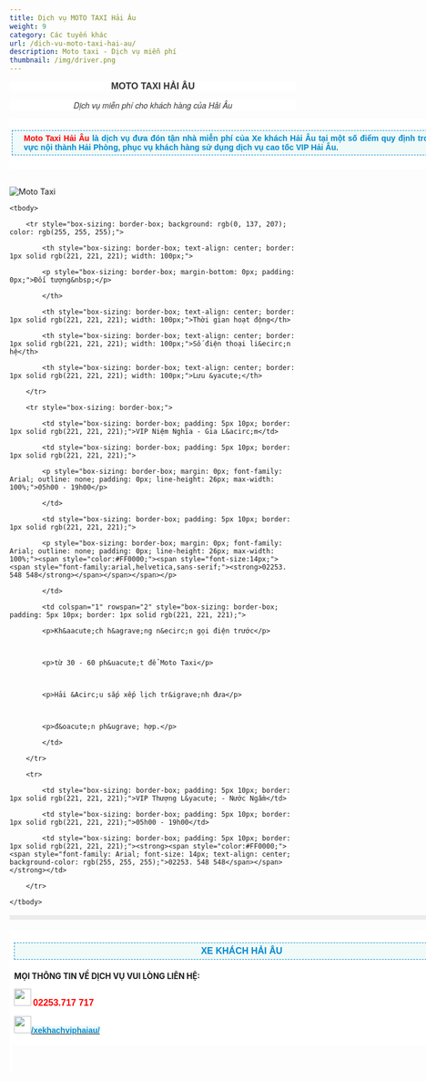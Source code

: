 ```yaml
---
title: Dịch vụ MOTO TAXI Hải Âu
weight: 9
category: Các tuyến khác
url: /dich-vu-moto-taxi-hai-au/
description: Moto taxi - Dịch vụ miễn phí
thumbnail: /img/driver.png
---
```

<p style="box-sizing: border-box; color: rgb(51, 51, 51); font-family: -apple-system, BlinkMacSystemFont, &quot;avenir next&quot;, avenir, &quot;helvetica neue&quot;, helvetica, ubuntu, roboto, noto, &quot;segoe ui&quot;, arial, sans-serif; font-size: 14px; background-color: rgb(255, 255, 255); text-align: center;"><span style="font-size:16px;"><span style="font-family:arial,helvetica,sans-serif;"><span style="font-weight: bolder;">MOTO TAXI HẢI &Acirc;U</span></span></span></p>



<p style="box-sizing: border-box; color: rgb(51, 51, 51); font-family: -apple-system, BlinkMacSystemFont, &quot;avenir next&quot;, avenir, &quot;helvetica neue&quot;, helvetica, ubuntu, roboto, noto, &quot;segoe ui&quot;, arial, sans-serif; font-size: 14px; background-color: rgb(255, 255, 255); text-align: center;"><font face="Helvetica Neue, Helvetica, Arial, sans-serif"><i>Dịch vụ miễn ph&iacute; cho kh&aacute;ch h&agrave;ng của Hải &Acirc;u</i></font></p>



<div class="itemContainer itemContainerLast" style="color: rgb(51, 51, 51); font-family: &quot;Helvetica Neue&quot;, Helvetica, Arial, sans-serif; font-size: 14px; text-align: justify; box-sizing: border-box; background: rgb(255, 255, 255); border: 0px; outline: 0px; vertical-align: baseline; margin: 0px; padding: 0px; float: left;">

<div class="catItemView groupLeading" style="font-family: -apple-system, BlinkMacSystemFont, &quot;avenir next&quot;, avenir, &quot;helvetica neue&quot;, helvetica, ubuntu, roboto, noto, &quot;segoe ui&quot;, arial, sans-serif; box-sizing: border-box; border: 0px; outline: 0px; vertical-align: baseline; background-image: initial; background-position: initial; background-size: initial; background-repeat: initial; background-attachment: initial; background-origin: initial; background-clip: initial; margin: 0px; padding: 4px;">

<p style="box-sizing: border-box; margin-top: 16px; margin-bottom: 20px; padding: 5px 20px; border: 1px dashed rgb(0, 137, 207); width: 800px; background: none 0px 0px repeat scroll rgb(240, 250, 248);"><span style="color: rgb(51, 51, 51); font-size: 14px; text-align: justify; font-family: arial, helvetica, sans-serif;"><span style="font-weight: 700;"><font color="#ff0000">Moto Taxi Hải &Acirc;u</font></span><span style="color: rgb(0, 137, 207); font-weight: 700;">&nbsp;</span></span><span style="font-size: 14px; text-align: justify; color: rgb(0, 137, 207); font-family: Arial; font-weight: 700;">l&agrave; dịch vụ đưa đ&oacute;n tận nh&agrave; miễn ph&iacute; của Xe kh&aacute;ch Hải &Acirc;u&nbsp;tại một số điểm quy định trong khu vực nội th&agrave;nh Hải Ph&ograve;ng, phục vụ kh&aacute;ch h&agrave;ng sử dụng dịch vụ cao tốc VIP Hải &Acirc;u.</span></p>

</div>

</div>



<p>&nbsp;</p>



<table style="box-sizing: border-box; color: rgb(41, 43, 44); border: 4px solid rgb(236, 236, 236); font-family: arial; text-align: center; width: 800px;">

![Moto Taxi](/img/image(7).png)

	<tbody>

		<tr style="box-sizing: border-box; background: rgb(0, 137, 207); color: rgb(255, 255, 255);">

			<th style="box-sizing: border-box; text-align: center; border: 1px solid rgb(221, 221, 221); width: 100px;">

			<p style="box-sizing: border-box; margin-bottom: 0px; padding: 0px;">Đối tượng&nbsp;</p>

			</th>

			<th style="box-sizing: border-box; text-align: center; border: 1px solid rgb(221, 221, 221); width: 100px;">Thời gian hoạt động</th>

			<th style="box-sizing: border-box; text-align: center; border: 1px solid rgb(221, 221, 221); width: 100px;">Số điện thoại li&ecirc;n hệ</th>

			<th style="box-sizing: border-box; text-align: center; border: 1px solid rgb(221, 221, 221); width: 100px;">Lưu &yacute;</th>

		</tr>

		<tr style="box-sizing: border-box;">

			<td style="box-sizing: border-box; padding: 5px 10px; border: 1px solid rgb(221, 221, 221);">VIP Niệm Nghĩa - Gia L&acirc;m</td>

			<td style="box-sizing: border-box; padding: 5px 10px; border: 1px solid rgb(221, 221, 221);">

			<p style="box-sizing: border-box; margin: 0px; font-family: Arial; outline: none; padding: 0px; line-height: 26px; max-width: 100%;">05h00 - 19h00</p>

			</td>

			<td style="box-sizing: border-box; padding: 5px 10px; border: 1px solid rgb(221, 221, 221);">

			<p style="box-sizing: border-box; margin: 0px; font-family: Arial; outline: none; padding: 0px; line-height: 26px; max-width: 100%;"><span style="color:#FF0000;"><span style="font-size:14px;"><span style="font-family:arial,helvetica,sans-serif;"><strong>02253. 548 548</strong></span></span></span></p>

			</td>

			<td colspan="1" rowspan="2" style="box-sizing: border-box; padding: 5px 10px; border: 1px solid rgb(221, 221, 221);">

			<p>Kh&aacute;ch h&agrave;ng n&ecirc;n gọi điện trước</p>



			<p>từ 30 - 60 ph&uacute;t để Moto Taxi</p>



			<p>Hải &Acirc;u sắp xếp lịch tr&igrave;nh đưa</p>



			<p>đ&oacute;n ph&ugrave; hợp.</p>

			</td>

		</tr>

		<tr>

			<td style="box-sizing: border-box; padding: 5px 10px; border: 1px solid rgb(221, 221, 221);">VIP Thượng L&yacute; - Nước Ngầm</td>

			<td style="box-sizing: border-box; padding: 5px 10px; border: 1px solid rgb(221, 221, 221);">05h00 - 19h00</td>

			<td style="box-sizing: border-box; padding: 5px 10px; border: 1px solid rgb(221, 221, 221);"><strong><span style="color:#FF0000;"><span style="font-family: Arial; font-size: 14px; text-align: center; background-color: rgb(255, 255, 255);">02253. 548 548</span></span></strong></td>

		</tr>

	</tbody>

</table>

</div>



<div id="itemListPrimary" style="box-sizing: border-box; color: rgb(51, 51, 51); font-family: -apple-system, BlinkMacSystemFont, &quot;avenir next&quot;, avenir, &quot;helvetica neue&quot;, helvetica, ubuntu, roboto, noto, &quot;segoe ui&quot;, arial, sans-serif; font-size: 14px; text-align: justify; outline: 0px; line-height: 26px; max-width: 100%; background-image: initial; background-position: initial; background-size: initial; background-repeat: initial; background-attachment: initial; background-origin: initial; background-clip: initial; border: 0px; vertical-align: baseline; margin: 0px; padding: 0px;">

<div class="itemContainer itemContainerLast" style="box-sizing: border-box; color: rgb(51, 51, 51); font-family: -apple-system, BlinkMacSystemFont, &quot;avenir next&quot;, avenir, &quot;helvetica neue&quot;, helvetica, ubuntu, roboto, noto, &quot;segoe ui&quot;, arial, sans-serif; font-size: 14px; text-align: justify; background: rgb(255, 255, 255); border: 0px; outline: 0px; vertical-align: baseline; margin: 0px; padding: 0px; float: left;">

<div style="box-sizing: border-box; font-family: &quot;Helvetica Neue&quot;, Helvetica, Arial, sans-serif; text-align: center;">

<div style="box-sizing: border-box; font-family: -apple-system, BlinkMacSystemFont, &quot;avenir next&quot;, avenir, &quot;helvetica neue&quot;, helvetica, ubuntu, roboto, noto, &quot;segoe ui&quot;, arial, sans-serif;">&nbsp;</div>



<p style="box-sizing: border-box;">&nbsp;</p>



<p style="box-sizing: border-box;">&nbsp;</p>

</div>



<p style="box-sizing: border-box; color: rgb(51, 51, 51); font-family: -apple-system, BlinkMacSystemFont, &quot;avenir next&quot;, avenir, &quot;helvetica neue&quot;, helvetica, ubuntu, roboto, noto, &quot;segoe ui&quot;, arial, sans-serif; font-size: 14px; text-align: justify;">&nbsp;</p>



<div class="itemContainer itemContainerLast" style="box-sizing: border-box; color: rgb(51, 51, 51); font-family: -apple-system, BlinkMacSystemFont, &quot;avenir next&quot;, avenir, &quot;helvetica neue&quot;, helvetica, ubuntu, roboto, noto, &quot;segoe ui&quot;, arial, sans-serif; font-size: 14px; text-align: justify; background: rgb(255, 255, 255); border: 0px; outline: 0px; vertical-align: baseline; margin: 0px; padding: 0px; float: left;">

<p style="box-sizing: border-box;">&nbsp;</p>



<p style="box-sizing: border-box;">&nbsp;</p>

</div>

</div>

</div>



<div class="catItemView groupLeading" style="box-sizing: border-box; text-align: justify; border: 0px; outline: 0px; vertical-align: baseline; background-image: initial; background-position: initial; background-size: initial; background-repeat: initial; background-attachment: initial; background-origin: initial; background-clip: initial; margin: 0px; padding: 4px;">

<div class="itemContainer itemContainerLast" style="box-sizing: border-box; font-size: 14px; text-align: justify; background: rgb(255, 255, 255); border: 0px; outline: 0px; vertical-align: baseline; margin: 0px; padding: 0px; float: left;">

<div class="catItemView groupLeading" style="box-sizing: border-box; border: 0px; outline: 0px; vertical-align: baseline; background-image: initial; background-position: initial; background-size: initial; background-repeat: initial; background-attachment: initial; background-origin: initial; background-clip: initial; margin: 0px; padding: 4px;">

<p style="box-sizing: border-box; margin-top: 16px; margin-bottom: 20px; padding: 5px 20px; border: 1px dashed rgb(0, 137, 207); width: 800px; background: none 0px 0px repeat scroll rgb(240, 250, 248); text-align: center;"><span style="color:#0089CF;"><span style="font-size:16px;"><span style="font-family:arial,helvetica,sans-serif;"><b>XE KH&Aacute;CH HẢI &Acirc;U</b><br />

<strong>MỌI TH&Ocirc;NG TIN VỀ DỊCH VỤ VUI L&Ograve;NG LI&Ecirc;N HỆ</strong></span></span><strong>:</strong></span><br />

<img alt="" src="http://www.freepngimg.com/download/phone/8-2-phone-picture.png" style="width: 30px; height: 30px;" /><strong>&nbsp;<span style="color:#FF0000;"><span style="font-size:16px;"><span style="font-family:arial,helvetica,sans-serif;">02253.717 717&nbsp;</span></span></span></strong><br />

<img alt="" src="https://prairiemagicdesign.com/wp-content/uploads/2015/08/Facebook-Vector-Icon.png" style="width: 30px; height: 30px;" /><a href="https://www.facebook.com/xekhachviphaiau/"><strong><span style="color: rgb(0, 137, 207); font-family: arial; font-size: 14px; text-align: center; background-color: rgb(240, 250, 248);">/xekhachviphaiau/</span></strong></a></p>

</div>

</div>

</div>

</body>

</html>
